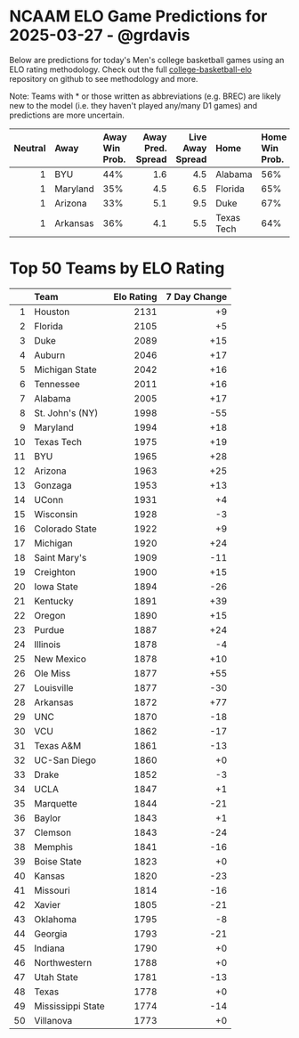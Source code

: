 # NCAAM ELO Game Predictions for 2025-03-27 - @grdavis
Below are predictions for today's Men's college basketball games using an ELO rating methodology. Check out the full [college-basketball-elo](https://github.com/grdavis/college-basketball-elo) repository on github to see methodology and more.

Note: Teams with * or those written as abbreviations (e.g. BREC) are likely new to the model (i.e. they haven't played any/many D1 games) and predictions are more uncertain.

|   Neutral | Away     | Away Win Prob.   |   Away Pred. Spread |   Live Away Spread | Home       | Home Win Prob.   |   Home Pred. Spread |
|----------:|:---------|:-----------------|--------------------:|-------------------:|:-----------|:-----------------|--------------------:|
|         1 | BYU      | 44%              |                 1.6 |                4.5 | Alabama    | 56%              |                -1.6 |
|         1 | Maryland | 35%              |                 4.5 |                6.5 | Florida    | 65%              |                -4.5 |
|         1 | Arizona  | 33%              |                 5.1 |                9.5 | Duke       | 67%              |                -5.1 |
|         1 | Arkansas | 36%              |                 4.1 |                5.5 | Texas Tech | 64%              |                -4.1 |

# Top 50 Teams by ELO Rating
|    | Team              |   Elo Rating |   7 Day Change |
|---:|:------------------|-------------:|---------------:|
|  1 | Houston           |         2131 |             +9 |
|  2 | Florida           |         2105 |             +5 |
|  3 | Duke              |         2089 |            +15 |
|  4 | Auburn            |         2046 |            +17 |
|  5 | Michigan State    |         2042 |            +16 |
|  6 | Tennessee         |         2011 |            +16 |
|  7 | Alabama           |         2005 |            +17 |
|  8 | St. John's (NY)   |         1998 |            -55 |
|  9 | Maryland          |         1994 |            +18 |
| 10 | Texas Tech        |         1975 |            +19 |
| 11 | BYU               |         1965 |            +28 |
| 12 | Arizona           |         1963 |            +25 |
| 13 | Gonzaga           |         1953 |            +13 |
| 14 | UConn             |         1931 |             +4 |
| 15 | Wisconsin         |         1928 |             -3 |
| 16 | Colorado State    |         1922 |             +9 |
| 17 | Michigan          |         1920 |            +24 |
| 18 | Saint Mary's      |         1909 |            -11 |
| 19 | Creighton         |         1900 |            +15 |
| 20 | Iowa State        |         1894 |            -26 |
| 21 | Kentucky          |         1891 |            +39 |
| 22 | Oregon            |         1890 |            +15 |
| 23 | Purdue            |         1887 |            +24 |
| 24 | Illinois          |         1878 |             -4 |
| 25 | New Mexico        |         1878 |            +10 |
| 26 | Ole Miss          |         1877 |            +55 |
| 27 | Louisville        |         1877 |            -30 |
| 28 | Arkansas          |         1872 |            +77 |
| 29 | UNC               |         1870 |            -18 |
| 30 | VCU               |         1862 |            -17 |
| 31 | Texas A&M         |         1861 |            -13 |
| 32 | UC-San Diego      |         1860 |             +0 |
| 33 | Drake             |         1852 |             -3 |
| 34 | UCLA              |         1847 |             +1 |
| 35 | Marquette         |         1844 |            -21 |
| 36 | Baylor            |         1843 |             +1 |
| 37 | Clemson           |         1843 |            -24 |
| 38 | Memphis           |         1841 |            -16 |
| 39 | Boise State       |         1823 |             +0 |
| 40 | Kansas            |         1820 |            -23 |
| 41 | Missouri          |         1814 |            -16 |
| 42 | Xavier            |         1805 |            -21 |
| 43 | Oklahoma          |         1795 |             -8 |
| 44 | Georgia           |         1793 |            -21 |
| 45 | Indiana           |         1790 |             +0 |
| 46 | Northwestern      |         1788 |             +0 |
| 47 | Utah State        |         1781 |            -13 |
| 48 | Texas             |         1778 |             +0 |
| 49 | Mississippi State |         1774 |            -14 |
| 50 | Villanova         |         1773 |             +0 |